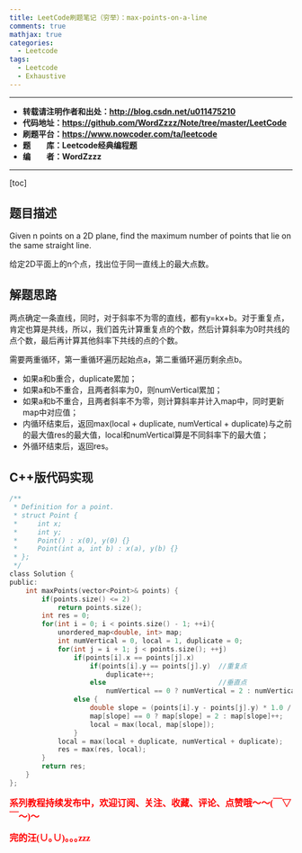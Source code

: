```yaml
---
title: LeetCode刷题笔记（穷举）：max-points-on-a-line
comments: true
mathjax: true
categories:
  - Leetcode
tags:
  - Leetcode
  - Exhaustive
---
```


----------

- **转载请注明作者和出处：http://blog.csdn.net/u011475210**
- **代码地址：https://github.com/WordZzzz/Note/tree/master/LeetCode**
- **刷题平台：https://www.nowcoder.com/ta/leetcode**
- **题&emsp;&emsp;库：Leetcode经典编程题**
- **编&emsp;&emsp;者：WordZzzz**

----------

[toc]

## 题目描述

Given n points on a 2D plane, find the maximum number of points that lie on the same straight line.

给定2D平面上的n个点，找出位于同一直线上的最大点数。

## 解题思路

两点确定一条直线，同时，对于斜率不为零的直线，都有y=kx+b。对于重复点，肯定也算是共线，所以，我们首先计算重复点的个数，然后计算斜率为0时共线的点个数，最后再计算其他斜率下共线的点的个数。

需要两重循环，第一重循环遍历起始点a，第二重循环遍历剩余点b。
 
- 如果a和b重合，duplicate累加；
- 如果a和b不重合，且两者斜率为0，则numVertical累加；
- 如果a和b不重合，且两者斜率不为零，则计算斜率并计入map中，同时更新map中对应值；
- 内循环结束后，返回max(local + duplicate, numVertical + duplicate)与之前的最大值res的最大值，local和numVertical算是不同斜率下的最大值；
- 外循环结束后，返回res。

## C++版代码实现

```c
/**
 * Definition for a point.
 * struct Point {
 *     int x;
 *     int y;
 *     Point() : x(0), y(0) {}
 *     Point(int a, int b) : x(a), y(b) {}
 * };
 */
class Solution {
public:
    int maxPoints(vector<Point>& points) {
        if(points.size() <= 2)
            return points.size();
        int res = 0;
        for(int i = 0; i < points.size() - 1; ++i){
            unordered_map<double, int> map;
            int numVertical = 0, local = 1, duplicate = 0;
            for(int j = i + 1; j < points.size(); ++j)
                if(points[i].x == points[j].x)
                    if(points[i].y == points[j].y)  //重复点
                        duplicate++;
                    else                            //垂直点
                        numVertical == 0 ? numVertical = 2 : numVertical++;
                else {
                    double slope = (points[i].y - points[j].y) * 1.0 / (points[i].x - points[j].x);
                    map[slope] == 0 ? map[slope] = 2 : map[slope]++;
                    local = max(local, map[slope]);
                }
            local = max(local + duplicate, numVertical + duplicate);
            res = max(res, local);
        }
        return res;
    }
};
```


**<font color="red" size=3 face="仿宋">系列教程持续发布中，欢迎订阅、关注、收藏、评论、点赞哦～～(￣▽￣～)～</font>**

**<font color="red" size=3 face="仿宋">完的汪(∪｡∪)｡｡｡zzz</font>**